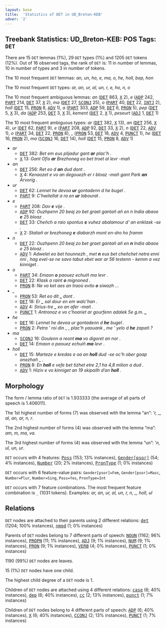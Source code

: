 ```yaml
---
layout: base
title:  'Statistics of DET in UD_Breton-KEB'
udver: '2'
---
```


## Treebank Statistics: UD_Breton-KEB: POS Tags: `DET`

There are 15 `DET` lemmas (1%), 29 `DET` types (1%) and 1205 `DET` tokens (12%).
Out of 16 observed tags, the rank of `DET` is: 11 in number of lemmas, 10 in number of types and 3 in number of tokens.

The 10 most frequent `DET` lemmas: <em>an, un, ho, e, ma, o, he, holl, bep, hon</em>

The 10 most frequent `DET` types:  <em>ar, an, ur, al, un, r, e, ho, n, o</em>

The 10 most frequent ambiguous lemmas: <em>an</em> (<tt><a href="br_keb-pos-DET.html">DET</a></tt> 863, <tt><a href="br_keb-pos-X.html">X</a></tt> 2), <em>e</em> (<tt><a href="br_keb-pos-ADP.html">ADP</a></tt> 242, <tt><a href="br_keb-pos-PART.html">PART</a></tt> 214, <tt><a href="br_keb-pos-DET.html">DET</a></tt> 37, <tt><a href="br_keb-pos-X.html">X</a></tt> 2), <em>ma</em> (<tt><a href="br_keb-pos-DET.html">DET</a></tt> 27, <tt><a href="br_keb-pos-SCONJ.html">SCONJ</a></tt> 25), <em>o</em> (<tt><a href="br_keb-pos-PART.html">PART</a></tt> 40, <tt><a href="br_keb-pos-DET.html">DET</a></tt> 22, <tt><a href="br_keb-pos-INTJ.html">INTJ</a></tt> 2), <em>holl</em> (<tt><a href="br_keb-pos-DET.html">DET</a></tt> 15, <tt><a href="br_keb-pos-PRON.html">PRON</a></tt> 8, <tt><a href="br_keb-pos-ADV.html">ADV</a></tt> 1), <em>a</em> (<tt><a href="br_keb-pos-PART.html">PART</a></tt> 303, <tt><a href="br_keb-pos-ADP.html">ADP</a></tt> 59, <tt><a href="br_keb-pos-DET.html">DET</a></tt> 6, <tt><a href="br_keb-pos-PRON.html">PRON</a></tt> 5), <em>pep</em> (<tt><a href="br_keb-pos-DET.html">DET</a></tt> 5, <tt><a href="br_keb-pos-X.html">X</a></tt> 3), <em>da</em> (<tt><a href="br_keb-pos-ADP.html">ADP</a></tt> 253, <tt><a href="br_keb-pos-DET.html">DET</a></tt> 3, <tt><a href="br_keb-pos-X.html">X</a></tt> 3), <em>kement</em> (<tt><a href="br_keb-pos-DET.html">DET</a></tt> 2, <tt><a href="br_keb-pos-X.html">X</a></tt> 1), <em>peseurt</em> (<tt><a href="br_keb-pos-ADJ.html">ADJ</a></tt> 1, <tt><a href="br_keb-pos-DET.html">DET</a></tt> 1)

The 10 most frequent ambiguous types:  <em>ar</em> (<tt><a href="br_keb-pos-DET.html">DET</a></tt> 382, <tt><a href="br_keb-pos-X.html">X</a></tt> 13), <em>an</em> (<tt><a href="br_keb-pos-DET.html">DET</a></tt> 256, <tt><a href="br_keb-pos-X.html">X</a></tt> 4), <em>ur</em> (<tt><a href="br_keb-pos-DET.html">DET</a></tt> 62, <tt><a href="br_keb-pos-PART.html">PART</a></tt> 9), <em>e</em> (<tt><a href="br_keb-pos-PART.html">PART</a></tt> 208, <tt><a href="br_keb-pos-ADP.html">ADP</a></tt> 92, <tt><a href="br_keb-pos-DET.html">DET</a></tt> 33, <tt><a href="br_keb-pos-X.html">X</a></tt> 2), <em>n</em> (<tt><a href="br_keb-pos-DET.html">DET</a></tt> 22, <tt><a href="br_keb-pos-ADV.html">ADV</a></tt> 1), <em>o</em> (<tt><a href="br_keb-pos-PART.html">PART</a></tt> 34, <tt><a href="br_keb-pos-DET.html">DET</a></tt> 22, <tt><a href="br_keb-pos-PRON.html">PRON</a></tt> 8), <em>_</em> (<tt><a href="br_keb-pos-PRON.html">PRON</a></tt> 53, <tt><a href="br_keb-pos-DET.html">DET</a></tt> 18, <tt><a href="br_keb-pos-ADV.html">ADV</a></tt> 4, <tt><a href="br_keb-pos-PUNCT.html">PUNCT</a></tt> 1), <em>he</em> (<tt><a href="br_keb-pos-DET.html">DET</a></tt> 16, <tt><a href="br_keb-pos-PRON.html">PRON</a></tt> 2), <em>ma</em> (<tt><a href="br_keb-pos-SCONJ.html">SCONJ</a></tt> 16, <tt><a href="br_keb-pos-DET.html">DET</a></tt> 14), <em>holl</em> (<tt><a href="br_keb-pos-DET.html">DET</a></tt> 15, <tt><a href="br_keb-pos-PRON.html">PRON</a></tt> 8, <tt><a href="br_keb-pos-ADV.html">ADV</a></tt> 1)


* <em>ar</em>
  * <tt><a href="br_keb-pos-DET.html">DET</a></tt> 382: <em>Bet em eus plijadur gant <b>ar</b> plac'h .</em>
  * <tt><a href="br_keb-pos-X.html">X</a></tt> 13: <em>Gant Ofis <b>ar</b> Brezhoneg eo bet troet al levr -mañ</em>
* <em>an</em>
  * <tt><a href="br_keb-pos-DET.html">DET</a></tt> 256: <em>Ret eo d <b>an</b> dud dont .</em>
  * <tt><a href="br_keb-pos-X.html">X</a></tt> 4: <em>Kenaozet e vo an degouezh er r bloaz -mañ gant Park <b>an</b> Arvorig .</em>
* <em>ur</em>
  * <tt><a href="br_keb-pos-DET.html">DET</a></tt> 62: <em>Lennet he devoa <b>ur</b> gontadenn d he bugel .</em>
  * <tt><a href="br_keb-pos-PART.html">PART</a></tt> 9: <em>C’hwitellat a ra en <b>ur</b> labourat .</em>
* <em>e</em>
  * <tt><a href="br_keb-pos-PART.html">PART</a></tt> 208: <em>Dav <b>e</b> vije .</em>
  * <tt><a href="br_keb-pos-ADP.html">ADP</a></tt> 92: <em>Ouzhpenn 20 beaj zo bet graet gantañ añ en n India abaoe <b>e</b> 25 bloaz .</em>
  * <tt><a href="br_keb-pos-DET.html">DET</a></tt> 33: <em>Cheñch a raio spontus <b>e</b> vuhez abalamour d' an enklask -se .</em>
  * <tt><a href="br_keb-pos-X.html">X</a></tt> 2: <em>Staliañ ar brezhoneg <b>e</b> diabarzh mont en-dro ho framm</em>
* <em>n</em>
  * <tt><a href="br_keb-pos-DET.html">DET</a></tt> 22: <em>Ouzhpenn 20 beaj zo bet graet gantañ añ en <b>n</b> India abaoe e 25 bloaz .</em>
  * <tt><a href="br_keb-pos-ADV.html">ADV</a></tt> 1: <em>Adwelet eo bet hounnezh , met <b>n</b> eus bet cheñchet netra enni nni , hag evel-se ne savo tabut ebet war ar 56 testenn - kemm a vez kinniget .</em>
* <em>o</em>
  * <tt><a href="br_keb-pos-PART.html">PART</a></tt> 34: <em>Emaon <b>o</b> paouez echuiñ ma levr .</em>
  * <tt><a href="br_keb-pos-DET.html">DET</a></tt> 22: <em>Klask a raint <b>o</b> mignoned .</em>
  * <tt><a href="br_keb-pos-PRON.html">PRON</a></tt> 8: <em>Ne vo ket aes an traoù evito <b>o</b> siwazh ...</em>
* <em>_</em>
  * <tt><a href="br_keb-pos-PRON.html">PRON</a></tt> 53: <em>Ret eo dit <b>_</b> dont .</em>
  * <tt><a href="br_keb-pos-DET.html">DET</a></tt> 18: <em>Er <b>_</b> sal dour en em walc'han .</em>
  * <tt><a href="br_keb-pos-ADV.html">ADV</a></tt> 4: <em>Sirius-tre <b>_</b> eo an afer -mañ .</em>
  * <tt><a href="br_keb-pos-PUNCT.html">PUNCT</a></tt> 1: <em>Antronoz e vo c'hoariet ar gourfenn adalek 5e g.m. <b>_</b></em>
* <em>he</em>
  * <tt><a href="br_keb-pos-DET.html">DET</a></tt> 16: <em>Lennet he devoa ur gontadenn d <b>he</b> bugel .</em>
  * <tt><a href="br_keb-pos-PRON.html">PRON</a></tt> 2: <em>Petra ' roi din _ , plac'h yaouank , me ' yelo d <b>he</b> zapañ ?</em>
* <em>ma</em>
  * <tt><a href="br_keb-pos-SCONJ.html">SCONJ</a></tt> 16: <em>Goulenn a reont <b>ma</b> vo digoret an nor .</em>
  * <tt><a href="br_keb-pos-DET.html">DET</a></tt> 14: <em>Emaon o paouez echuiñ <b>ma</b> levr .</em>
* <em>holl</em>
  * <tt><a href="br_keb-pos-DET.html">DET</a></tt> 15: <em>Marteze e kredas e oa an <b>holl</b> dud -se oc'h ober goap anezhañ _ .</em>
  * <tt><a href="br_keb-pos-PRON.html">PRON</a></tt> 8: <em>En <b>holl</b> e vefe bet tizhet etre 2,1 ha 4,8 milion a dud .</em>
  * <tt><a href="br_keb-pos-ADV.html">ADV</a></tt> 1: <em>Hiziv e vo kinniget an 19 skipailh d’an <b>holl</b> .</em>

## Morphology

The form / lemma ratio of `DET` is 1.933333 (the average of all parts of speech is 1.406011).

The 1st highest number of forms (7) was observed with the lemma “an”: <em>'r, _, al, an, ar, n, r</em>.

The 2nd highest number of forms (4) was observed with the lemma “ma”: <em>am, m, ma, va</em>.

The 3rd highest number of forms (4) was observed with the lemma “un”: <em>'n, ul, un, ur</em>.

`DET` occurs with 4 features: <tt><a href="br_keb-feat-Poss.html">Poss</a></tt> (153; 13% instances), <tt><a href="br_keb-feat-Gender-psor.html">Gender[psor]</a></tt> (54; 4% instances), <tt><a href="br_keb-feat-Number.html">Number</a></tt> (20; 2% instances), <tt><a href="br_keb-feat-PronType.html">PronType</a></tt> (1; 0% instances)

`DET` occurs with 6 feature-value pairs: `Gender[psor]=Fem`, `Gender[psor]=Masc`, `Number=Plur`, `Number=Sing`, `Poss=Yes`, `PronType=Int`

`DET` occurs with 7 feature combinations.
The most frequent feature combination is `_` (1031 tokens).
Examples: <em>ar, an, ur, al, un, r, n, _, holl, ul</em>


## Relations

`DET` nodes are attached to their parents using 2 different relations: <tt><a href="br_keb-dep-det.html">det</a></tt> (1204; 100% instances), <tt><a href="br_keb-dep-nmod.html">nmod</a></tt> (1; 0% instances)

Parents of `DET` nodes belong to 7 different parts of speech: <tt><a href="br_keb-pos-NOUN.html">NOUN</a></tt> (1162; 96% instances), <tt><a href="br_keb-pos-PROPN.html">PROPN</a></tt> (11; 1% instances), <tt><a href="br_keb-pos-ADJ.html">ADJ</a></tt> (9; 1% instances), <tt><a href="br_keb-pos-NUM.html">NUM</a></tt> (9; 1% instances), <tt><a href="br_keb-pos-PRON.html">PRON</a></tt> (9; 1% instances), <tt><a href="br_keb-pos-VERB.html">VERB</a></tt> (4; 0% instances), <tt><a href="br_keb-pos-PUNCT.html">PUNCT</a></tt> (1; 0% instances)

1190 (99%) `DET` nodes are leaves.

15 (1%) `DET` nodes have one child.

The highest child degree of a `DET` node is 1.

Children of `DET` nodes are attached using 4 different relations: <tt><a href="br_keb-dep-case.html">case</a></tt> (6; 40% instances), <tt><a href="br_keb-dep-dep.html">dep</a></tt> (6; 40% instances), <tt><a href="br_keb-dep-cc.html">cc</a></tt> (2; 13% instances), <tt><a href="br_keb-dep-punct.html">punct</a></tt> (1; 7% instances)

Children of `DET` nodes belong to 4 different parts of speech: <tt><a href="br_keb-pos-ADP.html">ADP</a></tt> (6; 40% instances), <tt><a href="br_keb-pos-X.html">X</a></tt> (6; 40% instances), <tt><a href="br_keb-pos-CCONJ.html">CCONJ</a></tt> (2; 13% instances), <tt><a href="br_keb-pos-PUNCT.html">PUNCT</a></tt> (1; 7% instances)

